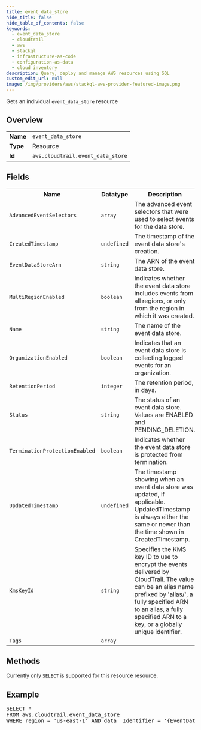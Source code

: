 ```yaml
---
title: event_data_store
hide_title: false
hide_table_of_contents: false
keywords:
  - event_data_store
  - cloudtrail
  - aws
  - stackql
  - infrastructure-as-code
  - configuration-as-data
  - cloud inventory
description: Query, deploy and manage AWS resources using SQL
custom_edit_url: null
image: /img/providers/aws/stackql-aws-provider-featured-image.png
---
```

Gets an individual <code>event_data_store</code> resource

## Overview
<table><tbody>
<tr><td><b>Name</b></td><td><code>event_data_store</code></td></tr>
<tr><td><b>Type</b></td><td>Resource</td></tr>
<tr><td><b>Id</b></td><td><code>aws.cloudtrail.event_data_store</code></td></tr>
</tbody></table>

## Fields
<table><tbody>
<tr><th>Name</th><th>Datatype</th><th>Description</th></tr>
<tr><td><code>AdvancedEventSelectors</code></td><td><code>array</code></td><td>The advanced event selectors that were used to select events for the data store.</td></tr><tr><td><code>CreatedTimestamp</code></td><td><code>undefined</code></td><td>The timestamp of the event data store's creation.</td></tr><tr><td><code>EventDataStoreArn</code></td><td><code>string</code></td><td>The ARN of the event data store.</td></tr><tr><td><code>MultiRegionEnabled</code></td><td><code>boolean</code></td><td>Indicates whether the event data store includes events from all regions, or only from the region in which it was created.</td></tr><tr><td><code>Name</code></td><td><code>string</code></td><td>The name of the event data store.</td></tr><tr><td><code>OrganizationEnabled</code></td><td><code>boolean</code></td><td>Indicates that an event data store is collecting logged events for an organization.</td></tr><tr><td><code>RetentionPeriod</code></td><td><code>integer</code></td><td>The retention period, in days.</td></tr><tr><td><code>Status</code></td><td><code>string</code></td><td>The status of an event data store. Values are ENABLED and PENDING_DELETION.</td></tr><tr><td><code>TerminationProtectionEnabled</code></td><td><code>boolean</code></td><td>Indicates whether the event data store is protected from termination.</td></tr><tr><td><code>UpdatedTimestamp</code></td><td><code>undefined</code></td><td>The timestamp showing when an event data store was updated, if applicable. UpdatedTimestamp is always either the same or newer than the time shown in CreatedTimestamp.</td></tr><tr><td><code>KmsKeyId</code></td><td><code>string</code></td><td>Specifies the KMS key ID to use to encrypt the events delivered by CloudTrail. The value can be an alias name prefixed by 'alias/', a fully specified ARN to an alias, a fully specified ARN to a key, or a globally unique identifier.</td></tr><tr><td><code>Tags</code></td><td><code>array</code></td><td></td></tr>
</tbody></table>

## Methods
Currently only <code>SELECT</code> is supported for this resource resource.

## Example
<pre>
SELECT * 
FROM aws.cloudtrail.event_data_store
WHERE region = 'us-east-1' AND data__Identifier = '{EventDataStoreArn}'
</pre>

